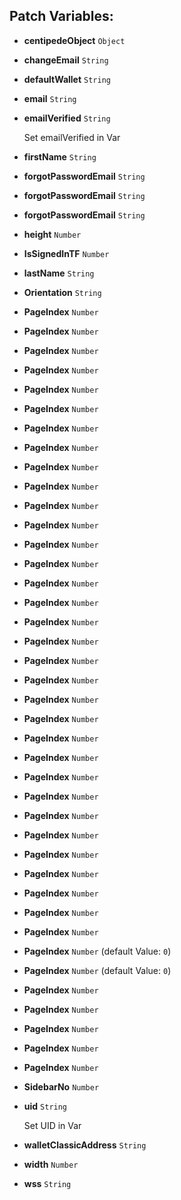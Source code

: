 ## Patch Variables:

* __centipedeObject__ ```Object```
* __changeEmail__ ```String```
* __defaultWallet__ ```String```
* __email__ ```String```
* __emailVerified__ ```String```

  Set emailVerified in Var

* __firstName__ ```String```
* __forgotPasswordEmail__ ```String```
* __forgotPasswordEmail__ ```String```
* __forgotPasswordEmail__ ```String```
* __height__ ```Number```
* __IsSignedInTF__ ```Number```
* __lastName__ ```String```
* __Orientation__ ```String```
* __PageIndex__ ```Number```
* __PageIndex__ ```Number```
* __PageIndex__ ```Number```
* __PageIndex__ ```Number```
* __PageIndex__ ```Number```
* __PageIndex__ ```Number```
* __PageIndex__ ```Number```
* __PageIndex__ ```Number```
* __PageIndex__ ```Number```
* __PageIndex__ ```Number```
* __PageIndex__ ```Number```
* __PageIndex__ ```Number```
* __PageIndex__ ```Number```
* __PageIndex__ ```Number```
* __PageIndex__ ```Number```
* __PageIndex__ ```Number```
* __PageIndex__ ```Number```
* __PageIndex__ ```Number```
* __PageIndex__ ```Number```
* __PageIndex__ ```Number```
* __PageIndex__ ```Number```
* __PageIndex__ ```Number```
* __PageIndex__ ```Number```
* __PageIndex__ ```Number```
* __PageIndex__ ```Number```
* __PageIndex__ ```Number```
* __PageIndex__ ```Number```
* __PageIndex__ ```Number```
* __PageIndex__ ```Number```
* __PageIndex__ ```Number```
* __PageIndex__ ```Number```
* __PageIndex__ ```Number```
* __PageIndex__ ```Number```
* __PageIndex__ ```Number``` (default Value: `0`)
* __PageIndex__ ```Number``` (default Value: `0`)
* __PageIndex__ ```Number```
* __PageIndex__ ```Number```
* __PageIndex__ ```Number```
* __PageIndex__ ```Number```
* __PageIndex__ ```Number```
* __SidebarNo__ ```Number```
* __uid__ ```String```

  Set UID in Var

* __walletClassicAddress__ ```String```
* __width__ ```Number```
* __wss__ ```String```

